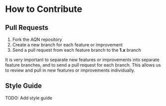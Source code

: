 # How to Contribute

## Pull Requests

1. Fork the AQN repository
2. Create a new branch for each feature or improvement
3. Send a pull request from each feature branch to the **1.x** branch

It is very important to separate new features or improvements into separate feature branches, and to send a
pull request for each branch. This allows us to review and pull in new features or improvements individually.

## Style Guide

TODO: Add style guide
